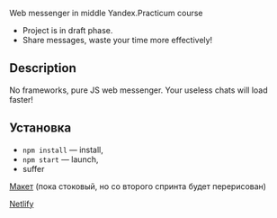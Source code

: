 Web messenger in middle Yandex.Practicum course

- Project is in draft phase.
- Share messages, waste your time more effectively!


## Description
No frameworks, pure JS web messenger. Your useless chats will load faster! 

## Установка

- `npm install` — install,
- `npm start` — launch,
- suffer

[Макет](https://www.figma.com/file/JzoXo8NR1FWPsCydl123Wt/Messenger?node-id=1%3A26) (пока стоковый, но со второго спринта будет перерисован)

[Netlify](https://deploy-preview-1--condescending-franklin-13fc1c.netlify.app/)